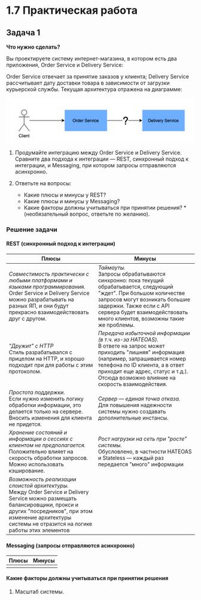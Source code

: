 # 1.7 Практическая работа

## Задача 1

**Что нужно сделать?**

Вы проектируете систему интернет-магазина, в котором есть два приложения, Order Service и Delivery Service:

Order Service отвечает за принятие заказов у клиента;
Delivery Service рассчитывает дату доставки товара в зависимости от загрузки курьерской службы.
Текущая архитектура отражена на диаграмме:

![Схема взаимодействия Order Service и Delivery Service](ex1.png)

1. Продумайте интеграцию между Order Service и Delivery Service. Сравните два подхода к интеграции — REST, синхронный подход к интеграции, и Messaging, при котором запросы отправляются асинхронно.

2. Ответьте на вопросы:

    * Какие плюсы и минусы у REST?
    * Какие плюсы и минусы у Messaging?
    * Какие факторы должны учитываться при принятии решения? *(необязательный вопрос, ответьте по желанию).

### Решение задачи

#### REST (синхронный подход к интеграции)

| Плюсы | Минусы |
|------------------------|-----------------------|
|*Совместимость практически с любыми платформами и языками программирования.* <br> Order Service и Delivery Service можно разрабатывать на разных ЯП, и они будут прекрасно взаимодействовать друг с другом.|*Таймауты.* <br> Запросы обрабатываются синхронно: пока текущий обрабатывается, следующий "ждет". При большом количестве запросов могут возникать большие задержки. Также если с API сервера будет взаимодействовать много клиентов, возможны такие же проблемы.|
|*"Дружит" с HTTP* <br> Стиль разрабатывался с прицелом на HTTP, и хорошо подходит при для работы с этим протоколом.|*Передача избыточной информации (в т.ч. из-за HATEOAS).* <br> В ответе на запрос может приходить "лишняя" информация (например, запрашивается номер телефона по ID клиента, а в ответ приходит еще адрес, статус и т.д.). Отсюда возможно влияние на скорость взаимодействия.|
|*Простота поддержки.* <br> Если нужно изменить логику обработки информации, это делается только на сервере. Вносить изменения для клиента не придется.|*Сервер — единая точка отказа.* <br> Для повышения надежности системы нужно создавать дополнительные инстансы.|
|*Хранение состояний и информации о сессиях с клиентом не предполагается.* <br> Положительно влияет на скорость обработки запросов. Можно использовать кэширование.|*Рост нагрузки на сеть при "росте" системы.* <br> Обусловлено, в частности HATEOAS и Stateless — каждый раз передается "много" информации|
|*Возможность реализации слоистой архитектуры.* <br> Между Order Service и Delivery Service можно размещать балансировщики, прокси и других "посредников", при этом изменение архитектуры системы не отразится на логике работы этих элементов||

#### Messaging (запросы отправляются асинхронно)

| Плюсы | Минусы |
|------------------------|-----------------------|
|||

#### Какие факторы должны учитываться при принятии решения

1. Масштаб системы. 